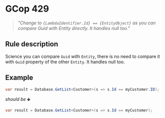 ﻿# GCop 429

> *"Change to `{LambdaIdentifier.Id} == {EntityObject}` as you can compare Guid with Entity directly. It handles null too."*

## Rule description

Science you can compare `Guid` with `Entity`, there is no need to compare it with `Guid` property of the other `Entity`. It handles null too.

## Example

```csharp
var result = Database.GetList<Customer>(s => s.Id == myCustomer.ID);
```

*should be* 🡻

```csharp
var result = Database.GetList<Customer>(s => s.Id == myCustomer);
```
